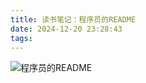 ```yaml
---
title: 读书笔记：程序员的README
date: 2024-12-20 23:28:43
tags:
---
```


![程序员的README](https://oss.seineo.cn/images/202412262331346.png)
